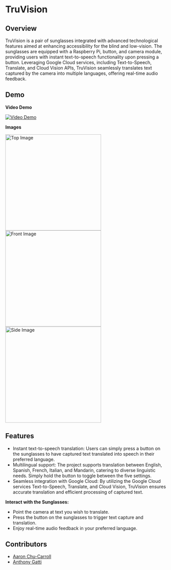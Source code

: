 # TruVision

## Overview
TruVision is a pair of sunglasses integrated with advanced technological features aimed at enhancing accessibility for the blind and low-vision. The sunglasses are equipped with a Raspberry Pi, button, and camera module, providing users with instant text-to-speech functionality upon pressing a button. Leveraging Google Cloud services, including Text-to-Speech, Translate, and Cloud Vision APIs, TruVision seamlessly translates text captured by the camera into multiple languages, offering real-time audio feedback. 

## Demo
**Video Demo**

[![Video Demo](https://img.youtube.com/vi/VVPZtGHIujo/0.jpg)](https://www.youtube.com/watch?v=VVPZtGHIujo)

**Images**

<img src="docs/TopImage.png" alt="Top Image" width="300">
<img src="docs/FrontImage.png" alt="Front Image" width="300">
<img src="docs/SideImage.png" alt="Side Image" width="300">




## Features
- Instant text-to-speech translation: Users can simply press a button on the sunglasses to have captured text translated into speech in their preferred language.
- Multilingual support: The project supports translation between English, Spanish, French, Italian, and Mandarin, catering to diverse linguistic needs. Simply hold the button to toggle between the five settings.
- Seamless integration with Google Cloud: By utilizing the Google Cloud services Text-to-Speech, Translate, and Cloud Vision, TruVision ensures accurate translation and efficient processing of captured text.


**Interact with the Sunglasses:**
- Point the camera at text you wish to translate.
- Press the button on the sunglasses to trigger text capture and translation.
- Enjoy real-time audio feedback in your preferred language.

## Contributors
- [Aaron Chu-Carroll](https://github.com/aaronchucarroll)
- [Anthony Gatti](https://github.com/anthony-gatti)
